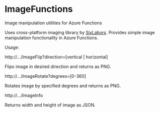 # ImageFunctions
Image manipulation utilities for Azure Functions


Uses cross-platform imaging library by [SixLabors](https://sixlabors.com/projects/imagesharp/). Provides simple image manipulation functionality in Azure Functions.


Usage:

http://.../ImageFlip?direction=[vertical | horizontal]

   Flips image in desired direction and returns as PNG.

http://.../ImageRotate?degrees=[0-360]

   Rotates image by specified degrees and returns as PNG.

http://.../ImageInfo

   Returns width and height of image as JSON.

